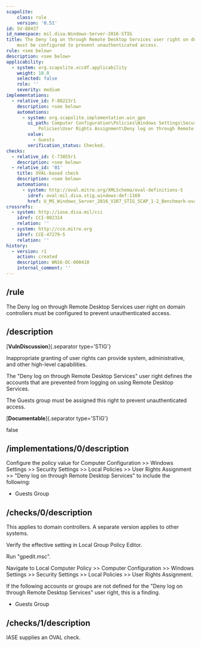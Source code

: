 ```yaml
---
scapolite:
    class: rule
    version: '0.51'
id: SV-88437
id_namespace: mil.disa.Windows-Server-2016-STIG
title: The Deny log on through Remote Desktop Services user right on domain controllers
    must be configured to prevent unauthenticated access.
rule: <see below>
description: <see below>
applicability:
  - system: org.scapolite.xccdf.applicability
    weight: 10.0
    selected: false
    role: ''
    severity: medium
implementations:
  - relative_id: F-80223r1
    description: <see below>
    automations:
      - system: org.scapolite.implementation.win_gpo
        ui_path: Computer Configuration\Policies\Windows Settings\Security Settings\Local
            Policies\User Rights Assignment\Deny log on through Remote Desktop Services
        value:
          - Guests
        verification_status: Checked.
checks:
  - relative_id: C-73855r1
    description: <see below>
  - relative_id: '01'
    title: OVAL-based check
    description: <see below>
    automations:
      - system: http://oval.mitre.org/XMLSchema/oval-definitions-5
        idref: oval:mil.disa.stig.windows:def:1169
        href: U_MS_Windows_Server_2016_V1R7_STIG_SCAP_1-2_Benchmark-oval.xml
crossrefs:
  - system: http://iase.disa.mil/cci
    idref: CCI-002314
    relation: ''
  - system: http://cce.mitre.org
    idref: CCE-47279-5
    relation: ''
history:
  - version: r1
    action: created
    description: WN16-DC-000410
    internal_comment: ''
---
```



## /rule

The Deny log on through Remote Desktop Services user right on domain controllers must be configured to prevent unauthenticated access.

## /description

[**VulnDiscussion**]{.separator type='STIG'}

Inappropriate granting of user rights can provide system, administrative, and other high-level capabilities.

The "Deny log on through Remote Desktop Services" user right defines the accounts that are prevented from logging on using Remote Desktop Services.

The Guests group must be assigned this right to prevent unauthenticated access.

[**Documentable**]{.separator type='STIG'}

false

## /implementations/0/description

Configure the policy value for Computer Configuration >> Windows Settings >> Security Settings >> Local Policies >> User Rights Assignment >> "Deny log on through Remote Desktop Services" to include the following:

- Guests Group

## /checks/0/description

This applies to domain controllers. A separate version applies to other systems.

Verify the effective setting in Local Group Policy Editor.

Run "gpedit.msc".

Navigate to Local Computer Policy >> Computer Configuration >> Windows Settings >> Security Settings >> Local Policies >> User Rights Assignment.

If the following accounts or groups are not defined for the "Deny log on through Remote Desktop Services" user right, this is a finding.

- Guests Group

## /checks/1/description

IASE supplies an OVAL check.
